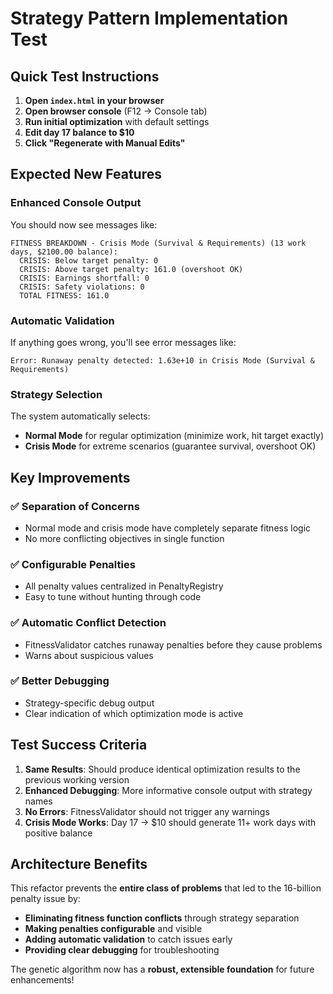 # Strategy Pattern Implementation Test

## Quick Test Instructions

1. **Open `index.html` in your browser**
2. **Open browser console** (F12 → Console tab)
3. **Run initial optimization** with default settings
4. **Edit day 17 balance to $10**
5. **Click "Regenerate with Manual Edits"**

## Expected New Features

### Enhanced Console Output
You should now see messages like:

```
FITNESS BREAKDOWN - Crisis Mode (Survival & Requirements) (13 work days, $2100.00 balance):
  CRISIS: Below target penalty: 0
  CRISIS: Above target penalty: 161.0 (overshoot OK)
  CRISIS: Earnings shortfall: 0
  CRISIS: Safety violations: 0
  TOTAL FITNESS: 161.0
```

### Automatic Validation
If anything goes wrong, you'll see error messages like:
```
Error: Runaway penalty detected: 1.63e+10 in Crisis Mode (Survival & Requirements)
```

### Strategy Selection
The system automatically selects:
- **Normal Mode** for regular optimization (minimize work, hit target exactly)
- **Crisis Mode** for extreme scenarios (guarantee survival, overshoot OK)

## Key Improvements

### ✅ Separation of Concerns
- Normal mode and crisis mode have completely separate fitness logic
- No more conflicting objectives in single function

### ✅ Configurable Penalties
- All penalty values centralized in PenaltyRegistry
- Easy to tune without hunting through code

### ✅ Automatic Conflict Detection
- FitnessValidator catches runaway penalties before they cause problems
- Warns about suspicious values

### ✅ Better Debugging
- Strategy-specific debug output
- Clear indication of which optimization mode is active

## Test Success Criteria

1. **Same Results**: Should produce identical optimization results to the previous working version
2. **Enhanced Debugging**: More informative console output with strategy names
3. **No Errors**: FitnessValidator should not trigger any warnings
4. **Crisis Mode Works**: Day 17 → $10 should generate 11+ work days with positive balance

## Architecture Benefits

This refactor prevents the **entire class of problems** that led to the 16-billion penalty issue by:
- **Eliminating fitness function conflicts** through strategy separation
- **Making penalties configurable** and visible
- **Adding automatic validation** to catch issues early
- **Providing clear debugging** for troubleshooting

The genetic algorithm now has a **robust, extensible foundation** for future enhancements!